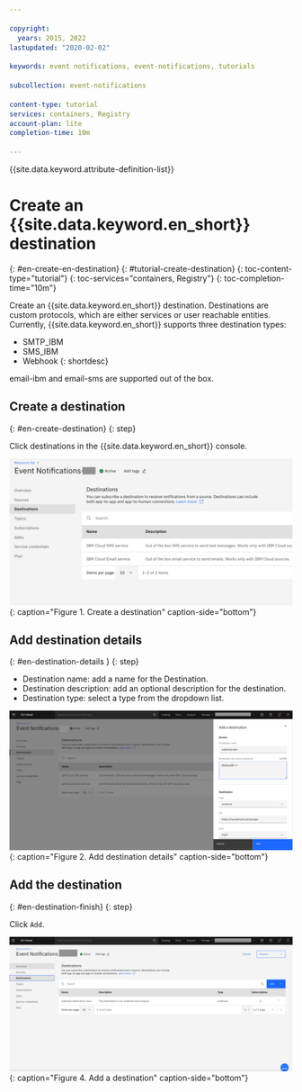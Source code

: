 ```yaml
---

copyright:
  years: 2015, 2022
lastupdated: "2020-02-02"

keywords: event notifications, event-notifications, tutorials

subcollection: event-notifications

content-type: tutorial
services: containers, Registry
account-plan: lite
completion-time: 10m

---
```


{{site.data.keyword.attribute-definition-list}}

# Create an {{site.data.keyword.en_short}} destination
{: #en-create-en-destination}
{: #tutorial-create-destination}
{: toc-content-type="tutorial"}
{: toc-services="containers, Registry"}
{: toc-completion-time="10m"}

Create an {{site.data.keyword.en_short}} destination. Destinations are custom protocols, which are either services or user reachable entities. Currently, {{site.data.keyword.en_short}} supports three destination types:
- SMTP_IBM
- SMS_IBM
- Webhook
{: shortdesc}

email-ibm and email-sms are supported out of the box.


## Create a destination
{: #en-create-destination}
{: step}

Click destinations in the {{site.data.keyword.en_short}} console.

![Create a destination](images/en-dest1.png "Create a destination"){: caption="Figure 1. Create a destination" caption-side="bottom"}


## Add destination details
{: #en-destination-details }
{: step}

- Destination name: add a name for the Destination.
- Destination description: add an optional description for the destination.
- Destination type: select a type from the dropdown list.


![Add destination details](images/en-dest2.png "Destination details"){: caption="Figure 2. Add destination details" caption-side="bottom"}

## Add the destination
{: #en-destination-finish}
{: step}

Click `Add`.

![Complete adding a destination](images/en-dest3.png "Finish adding a destination"){: caption="Figure 4. Add a destination" caption-side="bottom"}
